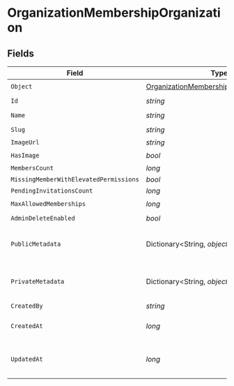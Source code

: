 # OrganizationMembershipOrganization


## Fields

| Field                                                                                                           | Type                                                                                                            | Required                                                                                                        | Description                                                                                                     | Example                                                                                                         |
| --------------------------------------------------------------------------------------------------------------- | --------------------------------------------------------------------------------------------------------------- | --------------------------------------------------------------------------------------------------------------- | --------------------------------------------------------------------------------------------------------------- | --------------------------------------------------------------------------------------------------------------- |
| `Object`                                                                                                        | [OrganizationMembershipOrganizationObject](../../Models/Components/OrganizationMembershipOrganizationObject.md) | :heavy_check_mark:                                                                                              | N/A                                                                                                             | organization                                                                                                    |
| `Id`                                                                                                            | *string*                                                                                                        | :heavy_check_mark:                                                                                              | N/A                                                                                                             | org_123                                                                                                         |
| `Name`                                                                                                          | *string*                                                                                                        | :heavy_check_mark:                                                                                              | N/A                                                                                                             | Acme Corp                                                                                                       |
| `Slug`                                                                                                          | *string*                                                                                                        | :heavy_check_mark:                                                                                              | N/A                                                                                                             | acme-corp                                                                                                       |
| `ImageUrl`                                                                                                      | *string*                                                                                                        | :heavy_minus_sign:                                                                                              | N/A                                                                                                             |                                                                                                                 |
| `HasImage`                                                                                                      | *bool*                                                                                                          | :heavy_check_mark:                                                                                              | N/A                                                                                                             |                                                                                                                 |
| `MembersCount`                                                                                                  | *long*                                                                                                          | :heavy_minus_sign:                                                                                              | N/A                                                                                                             | 150                                                                                                             |
| `MissingMemberWithElevatedPermissions`                                                                          | *bool*                                                                                                          | :heavy_minus_sign:                                                                                              | N/A                                                                                                             |                                                                                                                 |
| `PendingInvitationsCount`                                                                                       | *long*                                                                                                          | :heavy_minus_sign:                                                                                              | N/A                                                                                                             |                                                                                                                 |
| `MaxAllowedMemberships`                                                                                         | *long*                                                                                                          | :heavy_check_mark:                                                                                              | N/A                                                                                                             | 300                                                                                                             |
| `AdminDeleteEnabled`                                                                                            | *bool*                                                                                                          | :heavy_check_mark:                                                                                              | N/A                                                                                                             | true                                                                                                            |
| `PublicMetadata`                                                                                                | Dictionary<String, *object*>                                                                                    | :heavy_check_mark:                                                                                              | N/A                                                                                                             | {<br/>"public_info": "Info visible to everyone"<br/>}                                                           |
| `PrivateMetadata`                                                                                               | Dictionary<String, *object*>                                                                                    | :heavy_minus_sign:                                                                                              | N/A                                                                                                             | {<br/>"internal_use_only": "Sensitive data"<br/>}                                                               |
| `CreatedBy`                                                                                                     | *string*                                                                                                        | :heavy_minus_sign:                                                                                              | N/A                                                                                                             | user_123456                                                                                                     |
| `CreatedAt`                                                                                                     | *long*                                                                                                          | :heavy_check_mark:                                                                                              | Unix timestamp of creation.<br/>                                                                                | 1625078400                                                                                                      |
| `UpdatedAt`                                                                                                     | *long*                                                                                                          | :heavy_check_mark:                                                                                              | Unix timestamp of last update.<br/>                                                                             | 1625164800                                                                                                      |